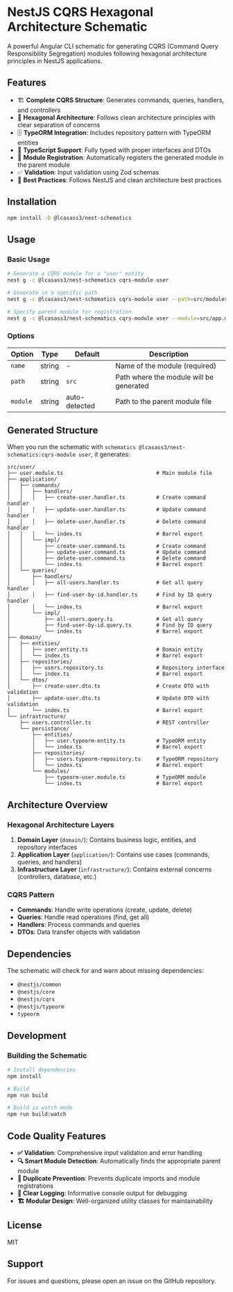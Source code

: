 # NestJS CQRS Hexagonal Architecture Schematic

A powerful Angular CLI schematic for generating CQRS (Command Query Responsibility Segregation)
modules following hexagonal architecture principles in NestJS applications.

## Features

- 🏗️ **Complete CQRS Structure**: Generates commands, queries, handlers, and controllers
- 🔷 **Hexagonal Architecture**: Follows clean architecture principles with clear separation of
  concerns
- 🗄️ **TypeORM Integration**: Includes repository pattern with TypeORM entities
- 📝 **TypeScript Support**: Fully typed with proper interfaces and DTOs
- 🔧 **Module Registration**: Automatically registers the generated module in the parent module
- ✅ **Validation**: Input validation using Zod schemas
- 🎯 **Best Practices**: Follows NestJS and clean architecture best practices

## Installation

```bash
npm install -D @lcasass3/nest-schematics
```

## Usage

### Basic Usage

```bash
# Generate a CQRS module for a "user" entity
nest g -c @lcasass3/nest-schematics cqrs-module user

# Generate in a specific path
nest g -c @lcasass3/nest-schematics cqrs-module user --path=src/modules

# Specify parent module for registration
nest g -c @lcasass3/nest-schematics cqrs-module user --module=src/app.module.ts
```

### Options

| Option   | Type   | Default       | Description                             |
| -------- | ------ | ------------- | --------------------------------------- |
| `name`   | string | -             | Name of the module (required)           |
| `path`   | string | `src`         | Path where the module will be generated |
| `module` | string | auto-detected | Path to the parent module file          |

## Generated Structure

When you run the schematic with `schematics @lcasass3/nest-schematics:cqrs-module user`, it
generates:

```
src/user/
├── user.module.ts                              # Main module file
├── application/
│   ├── commands/
│   │   ├── handlers/
│   │   │   ├── create-user.handler.ts          # Create command handler
│   │   │   ├── update-user.handler.ts          # Update command handler
│   │   │   ├── delete-user.handler.ts          # Delete command handler
│   │   │   └── index.ts                        # Barrel export
│   │   └── impl/
│   │       ├── create-user.command.ts          # Create command
│   │       ├── update-user.command.ts          # Update command
│   │       ├── delete-user.command.ts          # Delete command
│   │       └── index.ts                        # Barrel export
│   └── queries/
│       ├── handlers/
│       │   ├── all-users.handler.ts            # Get all query handler
│       │   ├── find-user-by-id.handler.ts      # Find by ID query handler
│       │   └── index.ts                        # Barrel export
│       └── impl/
│           ├── all-users.query.ts              # Get all query
│           ├── find-user-by-id.query.ts        # Find by ID query
│           └── index.ts                        # Barrel export
├── domain/
│   ├── entities/
│   │   ├── user.entity.ts                      # Domain entity
│   │   └── index.ts                            # Barrel export
│   ├── repositories/
│   │   ├── users.repository.ts                 # Repository interface
│   │   └── index.ts                            # Barrel export
│   └── dtos/
│       ├── create-user.dto.ts                  # Create DTO with validation
│       ├── update-user.dto.ts                  # Update DTO with validation
│       └── index.ts                            # Barrel export
└── infrastructure/
    ├── users.controller.ts                     # REST controller
    └── persistance/
        ├── entities/
        │   ├── user.typeorm-entity.ts          # TypeORM entity
        │   └── index.ts                        # Barrel export
        ├── repositories/
        │   ├── users.typeorm-repository.ts     # TypeORM repository
        │   └── index.ts                        # Barrel export
        └── modules/
            ├── typeorm-user.module.ts          # TypeORM module
            └── index.ts                        # Barrel export
```

## Architecture Overview

### Hexagonal Architecture Layers

1. **Domain Layer** (`domain/`): Contains business logic, entities, and repository interfaces
2. **Application Layer** (`application/`): Contains use cases (commands, queries, and handlers)
3. **Infrastructure Layer** (`infrastructure/`): Contains external concerns (controllers, database,
   etc.)

### CQRS Pattern

- **Commands**: Handle write operations (create, update, delete)
- **Queries**: Handle read operations (find, get all)
- **Handlers**: Process commands and queries
- **DTOs**: Data transfer objects with validation

## Dependencies

The schematic will check for and warn about missing dependencies:

- `@nestjs/common`
- `@nestjs/core`
- `@nestjs/cqrs`
- `@nestjs/typeorm`
- `typeorm`

## Development

### Building the Schematic

```bash
# Install dependencies
npm install

# Build
npm run build

# Build in watch mode
npm run build:watch
```

## Code Quality Features

- **✅ Validation**: Comprehensive input validation and error handling
- **🔍 Smart Module Detection**: Automatically finds the appropriate parent module
- **🚫 Duplicate Prevention**: Prevents duplicate imports and module registrations
- **📝 Clear Logging**: Informative console output for debugging
- **🏗️ Modular Design**: Well-organized utility classes for maintainability

## License

MIT

## Support

For issues and questions, please open an issue on the GitHub repository.

